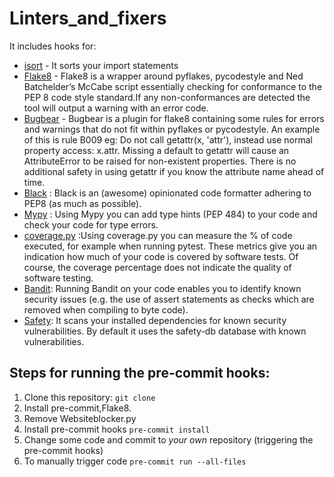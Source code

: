 # Linters_and_fixers

It includes hooks for:
* [isort](https://github.com/PyCQA/isort) - It sorts your import statements
* [Flake8](https://github.com/PyCQA/flake8) - Flake8 is a wrapper around pyflakes, pycodestyle and Ned Batchelder’s McCabe script essentially checking for conformance to the PEP 8 code style standard.If any non-conformances are detected the tool will output a warning with an error code.
* [Bugbear](https://github.com/PyCQA/flake8-bugbear) - Bugbear is a plugin for flake8 containing some rules for errors and warnings that do not fit within pyflakes or pycodestyle. An example of this is rule B009 eg: Do not call getattr(x, 'attr'), instead use normal property access: x.attr. Missing a default to getattr will cause an AttributeError to be raised for non-existent properties. There is no additional safety in using getattr if you know the attribute name ahead of time.
* [Black](https://github.com/psf/black) : Black is an (awesome) opinionated code formatter adhering to PEP8 (as much as possible).
* [Mypy](https://github.com/python/mypy) : Using Mypy you can add type hints (PEP 484) to your code and check your code for type errors.
* [coverage.py](https://github.com/nedbat/coveragepy/tree/coverage-5.3) :Using coverage.py you can measure the % of code executed, for example when running pytest. These metrics give you an indication how much of your code is covered by software tests. Of course, the coverage percentage does not indicate the quality of software testing.
* [Bandit](https://github.com/PyCQA/bandit): Running Bandit on your code enables you to identify known security issues (e.g. the use of assert statements as checks which are removed when compiling to byte code). 
* [Safety](https://github.com/pyupio/safety): It scans your installed dependencies for known security vulnerabilities. By default it uses the safety-db database with known vulnerabilities.


## Steps for running the pre-commit hooks: 
1. Clone this repository: `git clone `
2. Install pre-commit,Flake8.
3. Remove Websiteblocker.py
4. Install pre-commit hooks `pre-commit install` 
5. Change some code and commit to *your own* repository (triggering the pre-commit hooks)
6. To manually trigger code `pre-commit run --all-files`
 
